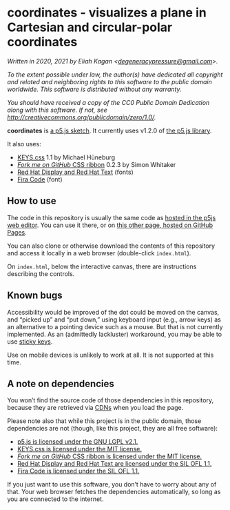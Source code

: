 # coordinates - visualizes a plane in Cartesian and circular-polar coordinates

*Written in 2020, 2021 by Eliah Kagan &lt;degeneracypressure@gmail.com&gt;.*

*To the extent possible under law, the author(s) have dedicated all copyright
and related and neighboring rights to this software to the public domain
worldwide. This software is distributed without any warranty.*

*You should have received a copy of the CC0 Public Domain Dedication along with
this software. If not, see
<http://creativecommons.org/publicdomain/zero/1.0/>.*

**coordinates** is [a p5.js sketch](https://p5js.org/). It currently uses
v1.2.0 of [the p5.js library](https://github.com/processing/p5.js).

It also uses:

- [KEYS.css](https://github.com/michaelhue/keyscss) 1.1 by Michael Hüneburg
- [*Fork me on GitHub* CSS
  ribbon](https://github.com/simonwhitaker/github-fork-ribbon-css) 0.2.3 by
  Simon Whitaker
- [Red Hat Display and Red Hat
  Text](https://github.com/RedHatOfficial/RedHatFont) (fonts)
- [Fira Code](https://github.com/tonsky/FiraCode) (font)

## How to use

The code in this repository is usually the same code as [hosted in the p5js web
editor](https://editor.p5js.org/Eliah/sketches/MAJ8qCEc). You can use it there,
or on [this other page, hosted on GitHub
Pages](https://eliahkagan.github.io/coordinates/).

You can also clone or otherwise download the contents of this repository and
access it locally in a web browser (double-click `index.html`).

On `index.html`, below the interactive canvas, there are instructions
describing the controls.

## Known bugs

Accessibility would be improved of the dot could be moved on the canvas, and
&ldquo;picked up&rdquo; and &ldquo;put down,&rdquo; using keyboard input (e.g.,
arrow keys) as an alternative to a pointing device such as a mouse. But that is
not currently implemented. As an (admittedly lackluster) workaround, you may be
able to use [sticky keys](https://en.wikipedia.org/wiki/Sticky_keys).

Use on mobile devices is unlikely to work at all. It is not supported at this
time.

## A note on dependencies

You won&rsquo;t find the source code of those dependencies in this repository,
because they are retrieved via
[CDNs](https://en.wikipedia.org/wiki/Content_delivery_network) when you load
the page.

Please note also that while this project is in the public domain, those
dependencies are not (though, like this project, they are all free software):

- [p5.js is licensed under the GNU LGPL
  v2.1.](https://github.com/processing/p5.js/blob/master/license.txt)
- [KEYS.css is licensed under the MIT
  license.](https://github.com/michaelhue/keyscss/blob/master/LICENSE.txt)
- [*Fork me on GitHub* CSS ribbon is licensed under the MIT
  license.](https://github.com/simonwhitaker/github-fork-ribbon-css/blob/gh-pages/LICENSE)
- [Red Hat Display and Red Hat Text are licensed under the SIL OFL
  1.1.](https://github.com/RedHatOfficial/RedHatFont/blob/master/LICENSE)
- [Fira Code is licensed under the SIL OFL
  1.1.](https://github.com/tonsky/FiraCode/blob/master/LICENSE)

If you just want to use this software, you don&rsquo;t have to worry about any
of that. Your web browser fetches the dependencies automatically, so long as
you are connected to the internet.
